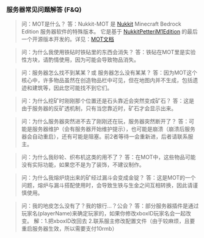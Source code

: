 ### 服务器常见问题解答 (F&Q)

> 问：MOT是什么？
> 答：Nukkit-MOT 是 [Nukkit](https://github.com/CloudburstMC/Nukkit) Minecraft Bedrock Edition 服务器软件的特殊版本。 它是基于 [NukkitPetteriM1Edition](https://github.com/PetteriM1/NukkitPetteriM1Edition) 的最后一个开源版本开发的。详见：[MOT文档](https://www.nukkit-mot.com/zh/docs/intro#whats-new)

> 问：为什么我使用铁砧时铁砧里的东西会消失？
> 答：铁砧在MOT里是实验性方块，请酌情使用，因为可能会导致物品消失。

> 问：服务器怎么找不到某某？或 服务器怎么没有某某？
> 答：因为MOT这个核心中，许多物品虽然在创造物品栏中可见，但在地图内并不生成，包括遗迹和建筑等，因此您可能找不到它们。

> 问：为什么挖矿时刚刚那个位置还是石头靠近会突然变成矿石？
> 答：这是由于服务器的反矿透机制，只有当您靠近时，矿石才会显示出来。

> 问：为什么服务器突然进不去了刚刚还在玩，服务器突然断开了？
> 答：可能是服务器维护（会有服务器开始维护提示），也可能是崩溃（崩溃后服务器会自动重启），还有可能是阻塞。前2者等待一会重新进，后者请联系服主。

> 问：为什么我砂轮、织布机这类的用不了？
> 答：在MOT中，这些物品可能没有实际功能，如果您不是为了装饰，不建议制作。

> 问：为什么我熔炉烧出来的矿经过漏斗会变成金锭？
> 答：这是MOT的一个问题，熔炉与漏斗搭配使用时，会导致生铁与生金之间互相转换，因此请谨慎使用。

> 问：我的地皮怎么没有了？我的银行...？公会？
> 答：部分服务器插件是通过玩家名(playerName)来确定玩家的，如果你修改xboxID玩家名会一起改变。
> 解：1.把xboxID改回去 2.联系服主修改配置文件（由于较麻烦，且要重启服务器生效，所以需要支付10rmb）